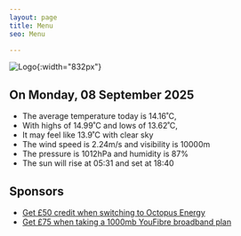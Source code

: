 ```yaml
---
layout: page
title: Menu
seo: Menu

---
```


![Logo](/images/logo.jpg){:width="832px"}

<!-- weather_marker starts -->
## On Monday, 08 September 2025

- The average temperature today is 14.16˚C,
- With highs of 14.99˚C and lows of 13.62˚C,
- It may feel like 13.9˚C with clear sky
- The wind speed is 2.24m/s and visibility is 10000m
- The pressure is 1012hPa and humidity is 87%
- The sun will rise at 05:31 and set at 18:40

<!-- weather_marker ends -->

## Sponsors

- [Get £50 credit when switching to Octopus Energy](https://bit.ly/3oD1nnS)
- [Get £75 when taking a 1000mb YouFibre broadband plan](https://aklam.io/91zWhU?)
